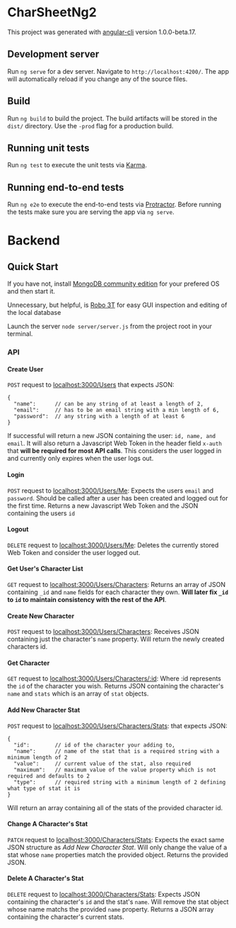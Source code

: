 # CharSheetNg2

This project was generated with [angular-cli](https://github.com/angular/angular-cli) version 1.0.0-beta.17.

## Development server
Run `ng serve` for a dev server. Navigate to `http://localhost:4200/`. The app will automatically reload if you change any of the source files.

## Build

Run `ng build` to build the project. The build artifacts will be stored in the `dist/` directory. Use the `-prod` flag for a production build.

## Running unit tests

Run `ng test` to execute the unit tests via [Karma](https://karma-runner.github.io).

## Running end-to-end tests

Run `ng e2e` to execute the end-to-end tests via [Protractor](http://www.protractortest.org/). 
Before running the tests make sure you are serving the app via `ng serve`.

# Backend

## Quick Start

If you have not, install [MongoDB community edition](https://docs.mongodb.com/manual/administration/install-community/) for your prefered OS and then start it.

Unnecessary, but helpful, is [Robo 3T](https://robomongo.org/) for easy GUI inspection and editing of the local database

Launch the server `node server/server.js` from the project root in your terminal.

### API

#### Create User

`POST` request to [localhost:3000/Users]() that expects JSON:

```
{
  "name":      // can be any string of at least a length of 2,
  "email":     // has to be an email string with a min length of 6,
  "password":  // any string with a length of at least 6
}
```

If successful will return a new JSON containing the user: `id, name, and email`. It will also return a Javascript Web Token in the header field `x-auth` that **will be required for most API calls**. This considers the user logged in and currently only expires when the user logs out.

#### Login

`POST` request to [localhost:3000/Users/Me](): Expects the users `email` and `password`. Should be called after a user has been created and logged out for the first time. Returns a new Javascript Web Token and the JSON containing the users `id`

#### Logout

`DELETE` request to [localhost:3000/Users/Me](): Deletes the currently stored Web Token and consider the user logged out.

#### Get User's Character List

`GET` request to [localhost:3000/Users/Characters](): Returns an array of JSON containing `_id` and `name` fields for each character they own. **Will later fix `_id` to `id` to maintain consistency with the rest of the API**.

#### Create New Character

`POST` request to [localhost:3000/Users/Characters](): Receives JSON containing just the character's `name` property. Will return the newly created characters id.

#### Get Character

`GET` request to [localhost:3000/Users/Characters/:id](): Where :id represents the `id` of the character you wish. Returns JSON containing the character's `name` and `stats` which is an array of `stat` objects.

#### Add New Character Stat

`POST` request to [localhost:3000/Users/Characters/Stats](): that expects JSON:

```
{
  "id":        // id of the character your adding to,
  "name":      // name of the stat that is a required string with a minimum length of 2
  "value":     // current value of the stat, also required
  "maximum":   // maximum value of the value property which is not required and defaults to 2
  "type":      // required string with a minimum length of 2 defining what type of stat it is
}
```

Will return an array containing all of the stats of the provided character id.

#### Change A Character's Stat

`PATCH` request to [localhost:3000/Characters/Stats](): Expects the exact same JSON structure as *Add New Character Stat*. Will only change the value of a stat whose `name` properties match the provided object. Returns the provided JSON.

#### Delete A Character's Stat

`DELETE` request to [localhost:3000/Characters/Stats](): Expects JSON containing the character's `id` and the stat's `name`. Will remove the stat object whose name matchs the provided `name` property. Returns a JSON array containing the character's current stats.
